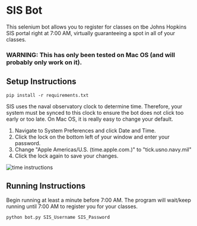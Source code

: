 # SIS Bot #

This selenium bot allows you to register for classes on tbe Johns Hopkins SIS portal right at 7:00 AM, virtually guaranteeing a spot in all of your classes. 

### WARNING: This has only been tested on Mac OS (and will probably only work on it). ###

## Setup Instructions ##
```
pip install -r requirements.txt
```

SIS uses the naval observatory clock to determine time. Therefore, your system must be synced to this clock to ensure the bot does not click too early or too late. On Mac OS, it is really easy to change your default. 

1. Navigate to System Preferences and click Date and Time. 
2. Click the lock on the bottom left of your window and enter your password. 
3. Change "Apple Americas/U.S. (time.apple.com.)" to "tick.usno.navy.mil"
4. Click the lock again to save your changes. 

![time instructions](https://github.com/nkrishn9/SIS-Bot/blob/master/time_instruct.png "Logo Title Text 1")


## Running Instructions ##
Begin running at least a minute before 7:00 AM. The program will wait/keep running until 7:00 AM to register you for your classes. 
```
python bot.py SIS_Username SIS_Password
```
